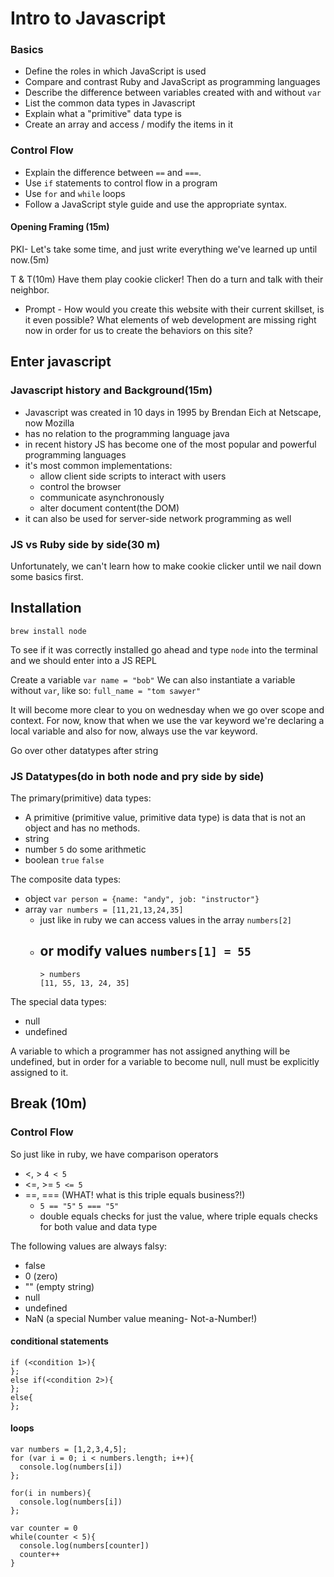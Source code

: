 # Intro to Javascript

### Basics

- Define the roles in which JavaScript is used
- Compare and contrast Ruby and JavaScript as programming languages
- Describe the difference between variables created with and without `var`
- List the common data types in Javascript
- Explain what a "primitive" data type is
- Create an array and access / modify the items in it

### Control Flow

- Explain the difference between `==` and `===`.
- Use `if` statements to control flow in a program
- Use `for` and `while` loops
- Follow a JavaScript style guide and use the appropriate syntax.

#### Opening Framing (15m)
PKI- Let's take some time, and just write everything we've learned up until now.(5m)

T & T(10m)
Have them play cookie clicker!  Then do a turn and talk with their neighbor.
- Prompt - How would you create this website with their current skillset, is it even possible? What elements of web development are missing right now in order for us to create the behaviors on this site?

## Enter javascript
### Javascript history and Background(15m)
- Javascript was created in 10 days in 1995 by Brendan Eich at Netscape, now Mozilla
- has no relation to the programming language java
- in recent history JS has become one of the most popular and powerful programming languages
- it's most common implementations:
  - allow client side scripts to interact with users
  - control the browser
  - communicate asynchronously
  - alter document content(the DOM)
- it can also be used for server-side network programming as well

### JS vs Ruby side by side(30 m)
Unfortunately, we can't learn how to make cookie clicker until we nail down some basics first.
## Installation
`brew install node`

To see if it was correctly installed go ahead and type `node` into the terminal and we should enter into a JS REPL

Create a variable `var name = "bob"`
We can also instantiate a variable without `var`, like so: `full_name = "tom sawyer"`

It will become more clear to you on wednesday when we go over scope and context. For now, know that when we use the var keyword we're declaring a local variable and also for now, always use the var keyword.

Go over other datatypes after string
### JS Datatypes(do in both node and pry side by side)
The primary(primitive) data types:
- A primitive (primitive value, primitive data type) is data that is not an object and has no methods.
- string
- number `5` do some arithmetic
- boolean `true` `false`

The composite data types:
- object `var person = {name: "andy", job: "instructor"}`
- array `var numbers = [11,21,13,24,35]`
  - just like in ruby we can access values in the array `numbers[2]`
  - or modify values `numbers[1] = 55`
    -
    ```
    > numbers
    [11, 55, 13, 24, 35]
    ```

The special data types:
- null
- undefined

A variable to which a programmer has not assigned anything will be undefined, but in order for a variable to become null, null must be explicitly assigned to it.


## Break (10m)

### Control Flow
So just like in ruby, we have comparison operators
- <, > `4 < 5`
- <=, >= `5 <= 5`
- ==, === (WHAT! what is this triple equals business?!)
  - `5 == "5"` `5 === "5"`
  - double equals checks for just the value, where triple equals checks for both value and data type

The following values are always falsy:
- false
- 0 (zero)
- "" (empty string)
- null
- undefined
- NaN (a special Number value meaning- Not-a-Number!)

#### conditional statements

```
if (<condition 1>){
};
else if(<condition 2>){
};
else{
};
```

#### loops

```
var numbers = [1,2,3,4,5];
for (var i = 0; i < numbers.length; i++){
  console.log(numbers[i])
};

for(i in numbers){
  console.log(numbers[i])
};

var counter = 0
while(counter < 5){
  console.log(numbers[counter])
  counter++
}
```
